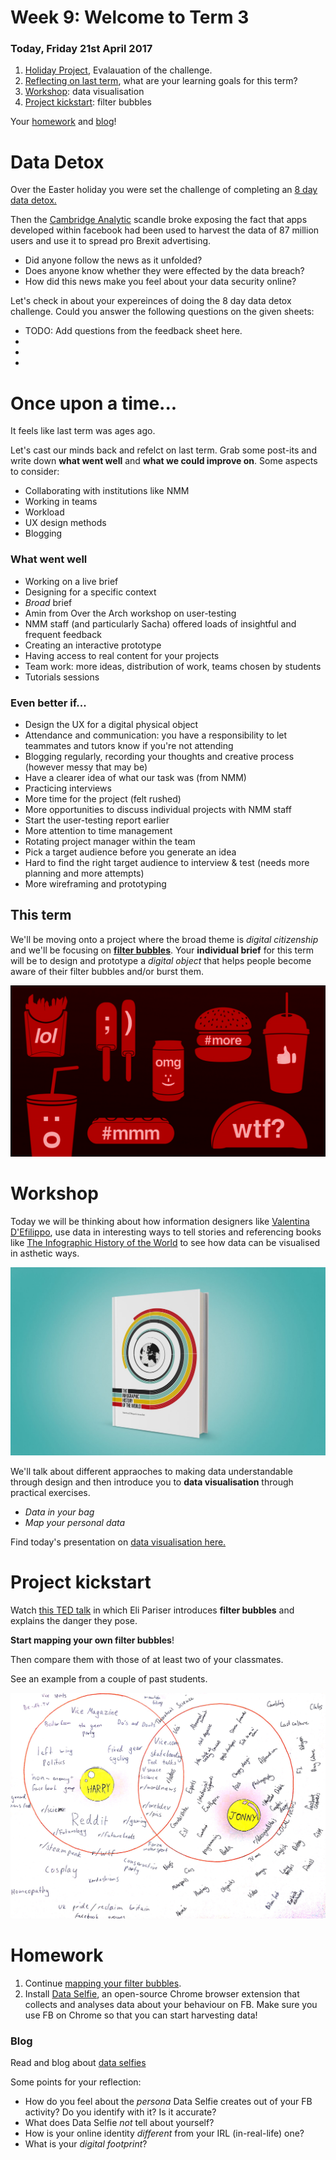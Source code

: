 # Week 9: Welcome to Term 3

### Today, Friday 21st April 2017

1. [Holiday Project](#data-detox), Evalauation of the challenge. 
2. [Reflecting on last term](#once-upon-a-time), what are your learning goals for this term?
3. [Workshop](#workshop): data visualisation
4. [Project kickstart](#project-kickstart): filter bubbles

Your [homework](#homework) and [blog](#blog)!

# Data Detox

Over the Easter holiday you were set the challenge of completing an [8 day data detox.](https://datadetox.myshadow.org/detox)

Then the [Cambridge Analytic](https://www.theguardian.com/news/series/cambridge-analytica-files) scandle broke exposing the fact that apps developed within facebook had been used to harvest the data of 87 million users and use it to spread pro Brexit advertising. 

* Did anyone follow the news as it unfolded? 
* Does anyone know whether they were effected by the data breach? 
* How did this news make you feel about your data security online?

Let's check in about your expereinces of doing the 8 day data detox challenge. Could you answer the following questions on the given sheets:

* TODO: Add questions from the feedback sheet here. 
*
*
*


# Once upon a time...

It feels like last term was ages ago. 

Let's cast our minds back and refelct on last term. Grab some post-its and write down **what went well** and **what we could improve on**. Some aspects to consider:

* Collaborating with institutions like NMM
* Working in teams
* Workload
* UX design methods
* Blogging

### What went well

* Working on a live brief
* Designing for a specific context
* *Broad* brief
* Amin from Over the Arch workshop on user-testing
* NMM staff (and particularly Sacha) offered loads of insightful and frequent feedback
* Creating an interactive prototype
* Having access to real content for your projects
* Team work: more ideas, distribution of work, teams chosen by students
* Tutorials sessions

### Even better if...

* Design the UX for a digital physical object
* Attendance and communication: you have a responsibility to let teammates and tutors know if you're not attending
* Blogging regularly, recording your thoughts and creative process (however messy that may be) 
* Have a clearer idea of what our task was (from NMM)
* Practicing interviews
* More time for the project (felt rushed)
* More opportunities to discuss individual projects with NMM staff
* Start the user-testing report earlier
* More attention to time management
* Rotating project manager within the team
* Pick a target audience before you generate an idea
* Hard to find the right target audience to interview & test (needs more planning and more attempts)
* More wireframing and prototyping

## This term

We'll be moving onto a project where the broad theme is *digital citizenship* and we'll be focusing on **[filter bubbles](../../projects/filter-bubbles)**. Your **individual brief** for this term will be to design and prototype a *digital object* that helps people become aware of their filter bubbles and/or burst them. 

![](../../projects/filter-bubbles/assets/junk-food-analogy.png)

# Workshop

Today we will be thinking about how information designers like [Valentina D'Efilippo](http://www.valentinadefilippo.co.uk/), use data in interesting ways to tell stories and referencing books like [The Infographic History of the World](http://www.valentinadefilippo.co.uk/projects/the-infographic-history-of-the-world/) to see how data can be visualised in asthetic ways. 

[![](assets/infographic-history-of-the-world.jpg)](https://vimeo.com/66145156)

We'll talk about different appraoches to making data understandable through design and then introduce you to **data visualisation** through practical exercises.

* *Data in your bag*  
* *Map your personal data* 

Find today's presentation on [data visualisation here.](https://github.com/RavensbourneWebMedia/UX-design/blob/2018/sessions/09/assets/Intro_To_Data_Visualisation.pdf)

# Project kickstart

Watch [this TED talk](https://www.ted.com/talks/eli_pariser_beware_online_filter_bubbles?language=en#t-53082) in which Eli Pariser introduces **filter bubbles** and explains the danger they pose.

**Start mapping your own filter bubbles**!

Then compare them with those of at least two of your classmates.

See an example from a couple of past students.

![](assets/filter-bubbles-venn-diagram.jpg) 

<!--
Individually, write about Filter Bubbles. Reflect on the concept and document your thought process. You can post pictures of scribbled notes, or jot down notes digitally. It doesn't need to be fleshed out and well written. The main goal here is to record your flow of ideas, not to make it beautiful!

Ideally we'd get a variety of responses, from projects that raise awareness about certain aspects of digital citizenship, to others that get people active in protecting their data or changing their data consumption habits.
-->

# Homework

1. Continue [mapping your filter bubbles](#project-kickstart).
2. Install [Data Selfie](http://dataselfie.it), an open-source Chrome browser extension that collects and analyses data about your behaviour on FB. Make sure you use FB on Chrome so that you can start harvesting data!

### Blog

Read and blog about [data selfies](https://policyreview.info/articles/news/speculative-data-selfies/449)

Some points for your reflection:

* How do you feel about the *persona* Data Selfie creates out of your FB activity? Do you identify with it? Is it accurate?
* What does Data Selfie *not* tell about yourself?
* How is your online identity *different* from your IRL (in-real-life) one?
* What is your *digital footprint*?